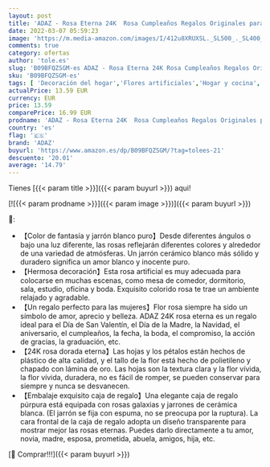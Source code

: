 ```yaml
---
layout: post
title: 'ADAZ - Rosa Eterna 24K  Rosa Cumpleaños Regalos Originales para Mama Mujer Novia Esposa en Día de San Valentín  Día de la Madre  Aniversario  Navidad  Boda  Artificial Flores con Jarrón Decoración'
date: 2022-03-07 05:59:23
image: 'https://m.media-amazon.com/images/I/412u8XRUXSL._SL500_._SL400_.jpg'
comments: true
category: ofertas
author: 'tole.es'
slug: 'B09BFQZSGM-es ADAZ - Rosa Eterna 24K Rosa Cumpleaños Regalos Originales...'
sku: 'B09BFQZSGM-es'
tags: [ 'Decoración del hogar','Flores artificiales','Hogar y cocina','Plantas y flores artificiales','adaz','navidad', ]
actualPrice: 13.59 EUR
currency: EUR
price: 13.59
comparePrice: 16.99 EUR
prodname: 'ADAZ - Rosa Eterna 24K  Rosa Cumpleaños Regalos Originales para Mama Mujer Novia Esposa en Día de San Valentín  Día de la Madre  Aniversario  Navidad  Boda  Artificial Flores con Jarrón Decoración'
country: 'es'
flag: '🇪🇸'
brand: 'ADAZ'
buyurl: 'https://www.amazon.es/dp/B09BFQZSGM/?tag=tolees-21'
descuento: '20.01'
average: '14.79'
---
```


Tienes [{{< param title >}}]({{< param buyurl >}}) aqui!

[![{{< param prodname >}}]({{< param image >}})]({{< param buyurl >}})

🔎:

- 【Color de fantasía y jarrón blanco puro】Desde diferentes ángulos o bajo una luz diferente, las rosas reflejarán diferentes colores y alrededor de una variedad de atmósferas. Un jarrón cerámico blanco más sólido y duradero significa un amor blanco y inocente puro.
- 【Hermosa decoración】Esta rosa artificial es muy adecuada para colocarse en muchas escenas, como mesa de comedor, dormitorio, sala, estudio, oficina y boda. Exquisito colorido rosa te trae un ambiente relajado y agradable.
- 【Un regalo perfecto para las mujeres】Flor rosa siempre ha sido un símbolo de amor, aprecio y belleza. ADAZ 24K rosa eterna es un regalo ideal para el Día de San Valentín, el Día de la Madre, la Navidad, el aniversario, el cumpleaños, la fecha, la boda, el compromiso, la acción de gracias, la graduación, etc.
- 【24K rosa dorada eterna】Las hojas y los pétalos están hechos de plástico de alta calidad, y el tallo de la flor está hecho de polietileno y chapado con lámina de oro. Las hojas son la textura clara y la flor vívida, la flor vívida, duradera, no es fácil de romper, se pueden conservar para siempre y nunca se desvanecen.
- 【Embalaje exquisito caja de regalo】Una elegante caja de regalo púrpura está equipada con rosas galaxias y jarrones de cerámica blanca. (El jarrón se fija con espuma, no se preocupa por la ruptura). La cara frontal de la caja de regalo adopta un diseño transparente para mostrar mejor las rosas eternas. Puedes darlo directamente a tu amor, novia, madre, esposa, prometida, abuela, amigos, hija, etc.

[🛒 Comprar!!!]({{< param buyurl >}})

